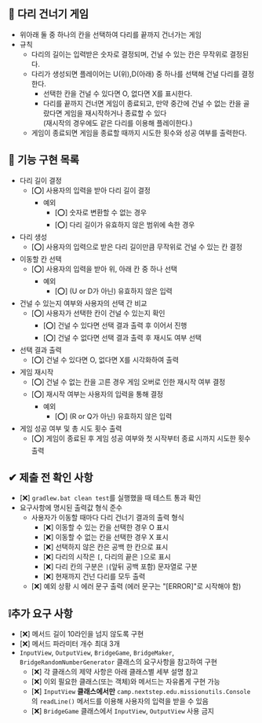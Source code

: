## 🚩 다리 건너기 게임
- 위아래 둘 중 하나의 칸을 선택하여 다리를 끝까지 건너가는 게임
- 규칙
  - 다리의 길이는 입력받은 숫자로 결정되며, 건널 수 있는 칸은 무작위로 결정된다.
  - 다리가 생성되면 플레이어는 U(위),D(아래) 중 하나를 선택해 건널 다리를 결정한다.
    - 선택한 칸을 건널 수 있다면 O, 없다면 X를 표시한다.
    - 다리를 끝까지 건너면 게임이 종료되고, 만약 중간에 건널 수 없는 칸을 골랐다면 게임을 재시작하거나 종료할 수 있다
      <br>(재시작의 경우에도 같은 다리를 이용해 플레이한다.)
  - 게임이 종료되면 게임을 종료할 때까지 시도한 횟수와 성공 여부를 출력한다.


## 📃 기능 구현 목록
- 다리 길이 결정
  - [⭕] 사용자의 입력을 받아 다리 길이 결정
    - 예외
      - [⭕] 숫자로 변환할 수 없는 경우
      - [⭕] 다리 길이가 유효하지 않은 범위에 속한 경우
- 다리 생성
  - [⭕] 사용자의 입력으로 받은 다리 길이만큼 무작위로 건널 수 있는 칸 결정
- 이동할 칸 선택
  - [⭕] 사용자의 입력을 받아 위, 아래 칸 중 하나 선택
    - 예외
      - [⭕] (U or D가 아닌) 유효하지 않은 입력
- 건널 수 있는지 여부와 사용자의 선택 간 비교
  - [⭕] 사용자가 선택한 칸이 건널 수 있는지 확인
    - [⭕] 건널 수 있다면 선택 결과 출력 후 이어서 진행
    - [⭕] 건널 수 없다면 선택 결과 출력 후 재시도 여부 선택
- 선택 결과 출력
  - [⭕] 건널 수 있다면 O, 없다면 X를 시각화하여 출력
- 게임 재시작
  - [⭕] 건널 수 없는 칸을 고른 경우 게임 오버로 인한 재시작 여부 결정
  - [⭕] 재시작 여부는 사용자의 입력을 통해 결정
    - 예외
      - [⭕] (R or Q가 아닌) 유효하지 않은 입력
- 게임 성공 여부 및 총 시도 횟수 출력
  - [⭕] 게임이 종료된 후 게임 성공 여부와 첫 시작부터 종료 시까지 시도한 횟수 출력 

## ✔ 제출 전 확인 사항
- [❌] ```gradlew.bat clean test```를 실행했을 때 테스트 통과 확인
- 요구사항에 명시된 출력값 형식 준수
  - 사용자가 이동할 때마다 다리 건너기 결과의 출력 형식
    - [❌] 이동할 수 있는 칸을 선택한 경우 O 표시
    - [❌] 이동할 수 없는 칸을 선택한 경우 X 표시
    - [❌] 선택하지 않은 칸은 공백 한 칸으로 표시
    - [❌] 다리의 시작은 `[`, 다리의 끝은 `]`으로 표시
    - [❌] 다리 칸의 구분은 ` | `(앞뒤 공백 포함) 문자열로 구분
    - [❌] 현재까지 건넌 다리를 모두 출력
  - [❌] 예외 상황 시 에러 문구 출력 (에러 문구는 "[ERROR]"로 시작해야 함)

## ❕추가 요구 사항
- [❌] 메서드 길이 10라인을 넘지 않도록 구현
- [❌] 메서드 파라미터 개수 최대 3개
- `InputView`, `OutputView`, `BridgeGame`, `BridgeMaker`, `BridgeRandomNumberGenerator` 클래스의 요구사항을 참고하여 구현
  - [❌] 각 클래스의 제약 사항은 아래 클래스별 세부 설명 참고
  - [❌] 이외 필요한 클래스(또는 객체)와 메서드는 자유롭게 구현 가능
  - [❌] `InputView` **클래스에서만** `camp.nextstep.edu.missionutils.Console` 의 `readLine()` 메서드를 이용해 사용자의 입력을 받을 수 있음
  - [❌] `BridgeGame` 클래스에서 `InputView`, `OutputView` 사용 금지
